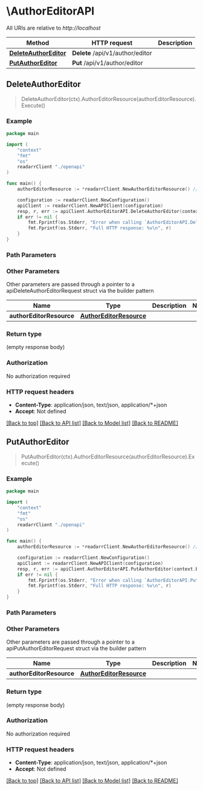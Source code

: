 # \AuthorEditorAPI

All URIs are relative to *http://localhost*

Method | HTTP request | Description
------------- | ------------- | -------------
[**DeleteAuthorEditor**](AuthorEditorAPI.md#DeleteAuthorEditor) | **Delete** /api/v1/author/editor | 
[**PutAuthorEditor**](AuthorEditorAPI.md#PutAuthorEditor) | **Put** /api/v1/author/editor | 



## DeleteAuthorEditor

> DeleteAuthorEditor(ctx).AuthorEditorResource(authorEditorResource).Execute()



### Example

```go
package main

import (
    "context"
    "fmt"
    "os"
    readarrClient "./openapi"
)

func main() {
    authorEditorResource := *readarrClient.NewAuthorEditorResource() // AuthorEditorResource |  (optional)

    configuration := readarrClient.NewConfiguration()
    apiClient := readarrClient.NewAPIClient(configuration)
    resp, r, err := apiClient.AuthorEditorAPI.DeleteAuthorEditor(context.Background()).AuthorEditorResource(authorEditorResource).Execute()
    if err != nil {
        fmt.Fprintf(os.Stderr, "Error when calling `AuthorEditorAPI.DeleteAuthorEditor``: %v\n", err)
        fmt.Fprintf(os.Stderr, "Full HTTP response: %v\n", r)
    }
}
```

### Path Parameters



### Other Parameters

Other parameters are passed through a pointer to a apiDeleteAuthorEditorRequest struct via the builder pattern


Name | Type | Description  | Notes
------------- | ------------- | ------------- | -------------
 **authorEditorResource** | [**AuthorEditorResource**](AuthorEditorResource.md) |  | 

### Return type

 (empty response body)

### Authorization

No authorization required

### HTTP request headers

- **Content-Type**: application/json, text/json, application/*+json
- **Accept**: Not defined

[[Back to top]](#) [[Back to API list]](../README.md#documentation-for-api-endpoints)
[[Back to Model list]](../README.md#documentation-for-models)
[[Back to README]](../README.md)


## PutAuthorEditor

> PutAuthorEditor(ctx).AuthorEditorResource(authorEditorResource).Execute()



### Example

```go
package main

import (
    "context"
    "fmt"
    "os"
    readarrClient "./openapi"
)

func main() {
    authorEditorResource := *readarrClient.NewAuthorEditorResource() // AuthorEditorResource |  (optional)

    configuration := readarrClient.NewConfiguration()
    apiClient := readarrClient.NewAPIClient(configuration)
    resp, r, err := apiClient.AuthorEditorAPI.PutAuthorEditor(context.Background()).AuthorEditorResource(authorEditorResource).Execute()
    if err != nil {
        fmt.Fprintf(os.Stderr, "Error when calling `AuthorEditorAPI.PutAuthorEditor``: %v\n", err)
        fmt.Fprintf(os.Stderr, "Full HTTP response: %v\n", r)
    }
}
```

### Path Parameters



### Other Parameters

Other parameters are passed through a pointer to a apiPutAuthorEditorRequest struct via the builder pattern


Name | Type | Description  | Notes
------------- | ------------- | ------------- | -------------
 **authorEditorResource** | [**AuthorEditorResource**](AuthorEditorResource.md) |  | 

### Return type

 (empty response body)

### Authorization

No authorization required

### HTTP request headers

- **Content-Type**: application/json, text/json, application/*+json
- **Accept**: Not defined

[[Back to top]](#) [[Back to API list]](../README.md#documentation-for-api-endpoints)
[[Back to Model list]](../README.md#documentation-for-models)
[[Back to README]](../README.md)

